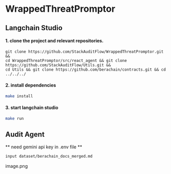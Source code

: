 # WrappedThreatPromptor

## Langchain Studio

#### 1. clone the project and relevant repositories.
```bashå
git clone https://github.com/StackAuditFlow/WrappedThreatPromptor.git &&
cd WrappedThreatPromptor/src/react_agent && git clone https://github.com/StackAuditFlow/Utils.git &&
cd Utils && git clone https://github.com/berachain/contracts.git && cd ../../../
```

#### 2. install dependencies  
```bash
make install
```

#### 3. start langchain studio  
```bash
make run
```

## Audit Agent
** need gemini api key in .env file **
```bash
input dataset/berachain_docs_merged.md
```

image.png